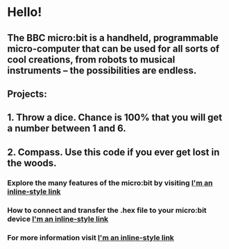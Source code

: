 # Hello!
## The BBC micro:bit is a handheld, programmable micro-computer that can be used for all sorts of cool creations, from robots to musical instruments – the possibilities are endless.
## Projects:
##      1. Throw a dice. Chance is 100% that you will get a number between 1 and 6. 
##      2. Compass. Use this code if you ever get lost in the woods.
### Explore the many features of the micro:bit by visiting [I'm an inline-style link](https://microbit.org/guide/features/)
### How to connect and transfer the .hex file to your micro:bit device [I'm an inline-style link](https://microbit.org/guide/quick/)
### For more information visit [I'm an inline-style link](https://microbit.org/)
